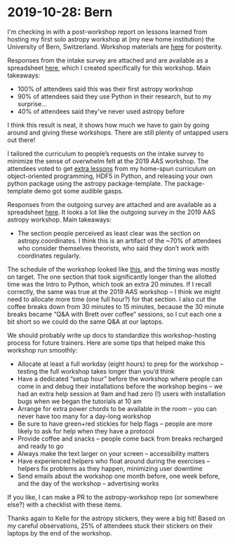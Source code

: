 # 2019-10-28: Bern

I'm checking in with a post-workshop report on lessons learned from hosting my first solo astropy workshop at (my new home institution) the University of Bern, Switzerland. Workshop materials are [here](https://github.com/bmorris3/astropy-workshop-bern-2019) for posterity.

Responses from the intake survey are attached and are available as a spreadsheet [here](https://docs.google.com/spreadsheets/d/1GZBqBV3ozM0q3XNPIeuj0cp6eiiMoapxPOAORQRgdrM/edit?usp=sharing), which I created specifically for this workshop. Main takeaways: 
* 100% of attendees said this was their first astropy workshop
* 90% of attendees said they use Python in their research, but to my surprise...
* 40% of attendees said they've never used astropy before

I think this result is neat, it shows how much we have to gain by going around and giving these workshops. There are still plenty of untapped users out there!

I tailored the curriculum to people’s requests on the intake survey to minimize the sense of overwhelm felt at the 2019 AAS workshop. The attendees voted to get [extra lessons](https://github.com/bmorris3/astropy-workshop-bern-2019/tree/master/11-Extras) from my home-spun curriculum on object-oriented programming, HDF5 in Python, and releasing your own python package using the astropy package-template. The package-template demo got some audible gasps.

Responses from the outgoing survey are attached and are available as a spreadsheet [here](https://docs.google.com/spreadsheets/d/1Gbj5w1Dh22WWPln_-NT4Z_EX-zDvsL1A2KdmmIYHKmg/edit?usp=sharing). It looks a lot like the outgoing survey in the 2019 AAS astropy workshop. Main takeaways: 
* The section people perceived as least clear was the section on astropy.coordinates. I think this is an artifact of the ~70% of attendees who consider themselves theorists, who said they don’t work with coordinates regularly.

The schedule of the workshop looked like [this](https://github.com/bmorris3/astropy-workshop-bern-2019#schedule), and the timing was mostly on target. The one section that took significantly longer than the allotted time was the Intro to Python, which took an extra 20 minutes. If I recall correctly, the same was true at the 2019 AAS workshop – I think we might need to allocate more time (one full hour?) for that section. I also cut the coffee breaks down from 30 minutes to 15 minutes, because the 30 minute breaks became “Q&A with Brett over coffee” sessions, so I cut each one a bit short so we could do the same Q&A at our laptops. 

We should probably write up docs to standardize this workshop-hosting process for future trainers. Here are some tips that helped make this workshop run smoothly: 

* Allocate at least a full workday (eight hours) to prep for the workshop – testing the full workshop takes longer than you’d think
* Have a dedicated “setup hour” before the workshop where people can come in and debug their installations before the workshop begins – we had an extra help session at 9am and had zero (!) users with installation bugs when we began the tutorials at 10 am
* Arrange for extra power chords to be available in the room – you can never have too many for a day-long workshop
* Be sure to have green+red stickies for help flags – people are more likely to ask for help when they have a protocol
* Provide coffee and snacks – people come back from breaks recharged and ready to go
* Always make the text larger on your screen – accessibility matters
* Have experienced helpers who float around during the exercises – helpers fix problems as they happen, minimizing user downtime
* Send emails about the workshop one month before, one week before, and the day of the workshop – advertising works

If you like, I can make a PR to the astropy-workshop repo (or somewhere else?) with a checklist with these items.

Thanks again to Kelle for the astropy stickers, they were a big hit! Based on my careful observations, 25% of attendees stuck their stickers on their laptops by the end of the workshop.
